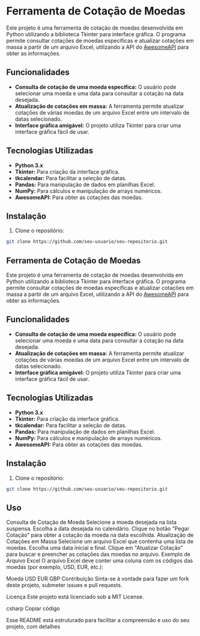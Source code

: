 # Ferramenta de Cotação de Moedas

Este projeto é uma ferramenta de cotação de moedas desenvolvida em Python utilizando a biblioteca Tkinter para interface gráfica. O programa permite consultar cotações de moedas específicas e atualizar cotações em massa a partir de um arquivo Excel, utilizando a API do [AwesomeAPI](https://docs.awesomeapi.com.br/api-de-moedas) para obter as informações.

## Funcionalidades

- **Consulta de cotação de uma moeda específica:** O usuário pode selecionar uma moeda e uma data para consultar a cotação na data desejada.
- **Atualização de cotações em massa:** A ferramenta permite atualizar cotações de várias moedas de um arquivo Excel entre um intervalo de datas selecionado.
- **Interface gráfica amigável:** O projeto utiliza Tkinter para criar uma interface gráfica fácil de usar.

## Tecnologias Utilizadas

- **Python 3.x**
- **Tkinter:** Para criação da interface gráfica.
- **tkcalendar:** Para facilitar a seleção de datas.
- **Pandas:** Para manipulação de dados em planilhas Excel.
- **NumPy:** Para cálculos e manipulação de arrays numéricos.
- **AwesomeAPI:** Para obter as cotações das moedas.

## Instalação

1. Clone o repositório:

```bash
git clone https://github.com/seu-usuario/seu-repositorio.git
```
## Ferramenta de Cotação de Moedas

Este projeto é uma ferramenta de cotação de moedas desenvolvida em Python utilizando a biblioteca Tkinter para interface gráfica. O programa permite consultar cotações de moedas específicas e atualizar cotações em massa a partir de um arquivo Excel, utilizando a API do [AwesomeAPI](https://docs.awesomeapi.com.br/api-de-moedas) para obter as informações.

## Funcionalidades

- **Consulta de cotação de uma moeda específica:** O usuário pode selecionar uma moeda e uma data para consultar a cotação na data desejada.
- **Atualização de cotações em massa:** A ferramenta permite atualizar cotações de várias moedas de um arquivo Excel entre um intervalo de datas selecionado.
- **Interface gráfica amigável:** O projeto utiliza Tkinter para criar uma interface gráfica fácil de usar.

## Tecnologias Utilizadas

- **Python 3.x**
- **Tkinter:** Para criação da interface gráfica.
- **tkcalendar:** Para facilitar a seleção de datas.
- **Pandas:** Para manipulação de dados em planilhas Excel.
- **NumPy:** Para cálculos e manipulação de arrays numéricos.
- **AwesomeAPI:** Para obter as cotações das moedas.

## Instalação

1. Clone o repositório:

```bash
git clone https://github.com/seu-usuario/seu-repositorio.git

```

## Uso
Consulta de Cotação de Moeda
Selecione a moeda desejada na lista suspensa.
Escolha a data desejada no calendário.
Clique no botão "Pegar Cotação" para obter a cotação da moeda na data escolhida.
Atualização de Cotações em Massa
Selecione um arquivo Excel que contenha uma lista de moedas.
Escolha uma data inicial e final.
Clique em "Atualizar Cotação" para buscar e preencher as cotações das moedas no arquivo.
Exemplo de Arquivo Excel
O arquivo Excel deve conter uma coluna com os códigos das moedas (por exemplo, USD, EUR, etc.):

Moeda
USD
EUR
GBP
Contribuição
Sinta-se à vontade para fazer um fork deste projeto, submeter issues e pull requests.

Licença
Este projeto está licenciado sob a MIT License.

csharp
Copiar código

Esse README está estruturado para facilitar a compreensão e uso do seu projeto, com detalhes

